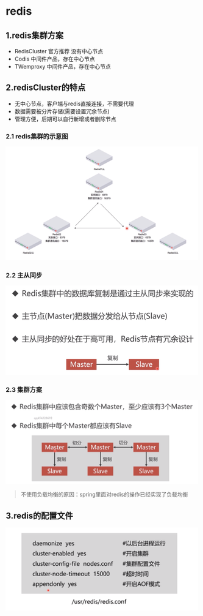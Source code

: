 # redis

## 1.redis集群方案

* RedisCluster 官方推荐 没有中心节点
* Codis 中间件产品，存在中心节点
* TWemproxy 中间件产品，存在中心节点

## 2.redisCluster的特点

* 无中心节点，客户端与redis直接连接，不需要代理
* 数据需要被分片存储\(需要设置冗余节点\)
* 管理方便，后期可以自行新增或者删除节点

### 2.1 redis集群的示意图

![](/assets/redis/1.png)

### 2.2 主从同步

![](/assets/redis/2.png)

### 2.3 集群方案

![](/assets/redis/4.png)

> 不使用负载均衡的原因：spring里面对redis的操作已经实现了负载均衡

## 3.redis的配置文件

![](/assets/redis/31.png)

